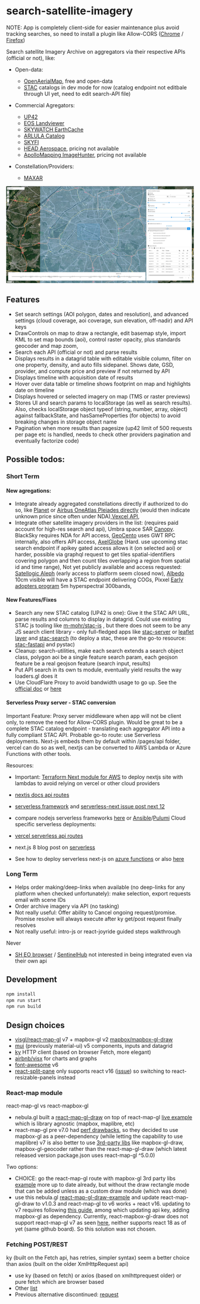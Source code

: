 # search-satellite-imagery

NOTE: App is completely client-side for easier maintenance plus avoid tracking searches, so need to install a plugin like Allow-CORS ([Chrome](https://chrome.google.com/webstore/detail/allow-cors-access-control/lhobafahddgcelffkeicbaginigeejlf) / [Firefox](https://addons.mozilla.org/en-US/firefox/addon/access-control-allow-origin/))

Search satellite Imagery Archive on aggregators via their respective APIs (official or not), like:

- Open-data:

  - [OpenAerialMap](https://map.openaerialmap.org/), free and open-data
  - [STAC](https://stacspec.org/en) catalogs in dev mode for now (catalog endpoint not editbale through UI yet, need to edit search-API file)

- Commercial Agregators:

  - [UP42](https://console.up42.com/catalog)
  - [EOS Landviewer](https://eos.com/landviewer)
  - [SKYWATCH EarthCache](https://console.earthcache.com/search-archive)
  - [ARLULA Catalog](https://api.arlula.com/catalog)
  - [SKYFI](https://app.skyfi.com/explore)
  - [HEAD Aerospace](https://headfinder.head-aerospace.eu/sales), pricing not available
  - [ApolloMapping ImageHunter](http://imagehunter.apollomapping.com/), pricing not available

- Constellation/Providers:
  - [MAXAR](https://discover.maxar.com)

![Screenshot](screenshot.jpg)

## Features

- Set search settings (AOI polygon, dates and resolution), and advanced settings (cloud coverage, aoi coverage, sun elevation, off-nadir) and API keys
- DrawControls on map to draw a rectangle, edit basemap style, import KML to set map bounds (aoi), control raster opacity, plus standards geocoder and map zoom,
- Search each API (official or not) and parse results
- Displays results in a datagrid table with editable visible column, filter on one property, density, and auto fills sidepanel. Shows date, GSD, provider, and compute price and preview if not returned by API
- Displays timeline with acquisition date of results
- Hover over data table or timeline shows footprint on map and highlights date on timeline
- Displays hovered or selected imagery on map (TMS or raster previews)
- Stores UI and search params to localStorage (as well as search results). Also, checks localStorage object typeof (string, number, array, object) against fallbackState, and hasSameProperties (for objects) to avoid breaking changes in storage object name
- Pagination when more results than pagesize (up42 limit of 500 requests per page etc is handled, needs to check other providers pagination and eventually factorize code)

## Possible todos:

### Short Term

#### New agregations:

- Integrate already aggregated constellations directly if authorized to do so, like [Planet](https://developers.planet.com/docs/apis/data/reference/#tag/Item-Search/operation/ListSearches) or [Airbus OneAtlas Pleiades directly](https://api.oneatlas.airbus.com/guides/oneatlas-data/g-search/) (would then indicate unknown price since often under NDA),[Vexcel API](https://vexcel.atlassian.net/wiki/spaces/APIDOCS/pages/2131886750/FindImagesInPolygon+Service+-+v1.4),
- Integrate other satellite imagery providers in the list: (requires paid account for high-res search and api), Umbra space SAR [Canopy](https://docs.canopy.umbra.space/reference/search_search_get). BlackSky requires NDA for API access, [GeoCento](https://imagery.geocento.com/) uses GWT RPC internally, also offers API access, [AxelGlobe](https://axelglobe.com/) (Hard. use upcoming stac search endpoint if apikey gated access allows it (on selected aoi) or harder, possible via graphql request to get tiles spatial-identifiers covering polygon and then count tiles overlapping a region from spatial id and time range), Not yet publicly available and access requested: [Satellogic Aleph](https://aleph.satellogic.com/) (early access to platform seem closed now), [Albedo](https://albedo.com/product-specs) 10cm visible will have a STAC endpoint delivering COGs, Pixxel [Early adopters program](https://www.pixxel.space/early-adopter-program) 5m hyperspectral 300bands,

#### New Features/Fixes

- Search any new STAC catalog (UP42 is one): Give it the STAC API URL, parse results and columns to display in datagrid. Could use existing STAC js tooling like [m-mohr/stac-js](https://github.com/m-mohr/stac-js) , but there does not seem to be any JS search client library - only full-fledged apps like [stac-server](https://github.com/stac-utils/stac-server) or [leaflet layer](https://github.com/stac-utils/stac-layer) and [stac-search](https://github.com/radiantearth/stac-browser/) (to deploy a stac, these are the go-to resource: [stac-fastapi](https://github.com/stac-utils/stac-fastapi) and pystac)
- Cleanup: search-utilities, make each search extends a search object class, polygon aoi be a single feature search param, each geojson feature be a real geojson feature (search input, results)
- Put API search in its own ts module, eventually yield results the way loaders.gl does it
- Use CloudFlare Proxy to avoid bandwidth usage to go up. See the [official doc](https://vercel.com/guides/using-cloudflare-with-vercel) or [here](https://akashrajpurohit.com/blog/how-to-setup-cloudflare-proxy-for-your-website-hosted-on-vercel-or-netlify/)

#### Serverless Proxy server - STAC conversion

Important Feature: Proxy server middleware when app will not be client only, to remove the need for Allow-CORS plugin. Would be great to be a complete STAC catalog endpoint - translating each aggregator API into a fully compliant STAC API.
Probable go-to route: use Serverless deployments. Next-js embeds them by default within /pages/api folder, vercel can do so as well, nextjs can be converted to AWS Lambda or Azure Functions with other tools.

Resources:

- Important: [Terraform Next module for AWS](https://milli.is/blog/why-we-self-host-our-serverless-next-js-site-on-aws-with-terraform) to deploy nextjs site with lambdas to avoid relying on vercel or other cloud providers
- [nextjs docs api routes](https://nextjs.org/learn/basics/api-routes)
- [serverless framework](https://www.serverless.com/) and [serverless-next issue post next 12](https://github.com/serverless-nextjs/serverless-next.js/issues/2497)
- compare nodejs serverless frameworks [here](https://www.rookout.com/blog/nodejs-serverless-applications-frameworks/) or [Ansible](https://serverlesscode.com/slides/serverlessconf-ansible-for-serverless.pdf)/[Pulumi](https://www.pulumi.com/docs/index.html)
  Cloud specific serverless deployments:

- [vercel serverless api routes](https://blog.logrocket.com/serverless-deployments-vercel-node-js/)
- next.js 8 blog post on [serverless](https://nextjs.org/blog/next-8#serverless-nextjs)
- See how to deploy serverless next-js on [azure functions](https://learn.microsoft.com/en-us/azure/static-web-apps/deploy-nextjs-hybrid) or also [here](https://www.erwinsmit.com/nextjs-on-azure-functions/)

### Long Term

- Helps order making/deep-links when available (no deep-links for any platform when checked unfortunately): make selection, export requests email with scene IDs
- Order archive imagery via API (no tasking)
- Not really useful: Offer ability to Cancel ongoing request/promise. Promise resolve will always execute after ky get/post request finally resolves
- Not really useful: intro-js or react-joyride guided steps walkthrough

Never

- [SH EO browser](https://apps.sentinel-hub.com/eo-browser) / [SentinelHub](https://www.sentinel-hub.com/develop/api/) not interested in being integrated even via their own api

## Development

```bash
npm install
npm run start
npm run build
```

## Design choices

- [visgl/react-map-gl](https://github.com/visgl/react-map-gl) v7 + mapbox-gl v2 [mapbox/mapbox-gl-draw](https://github.com/mapbox/mapbox-gl-draw)
- [mui](https://mui.com/material-ui/getting-started/usage/) (previously material-ui) v5 components, inputs and datagrid
- [ky](https://github.com/sindresorhus/ky) HTTP client (based on browser Fetch, more elegant)
- [airbnb/visx](https://github.com/airbnb/visx) for charts and graphs
- [font-awesome](https://fontawesome.com/icons) v6
- [react-split-pane](https://github.com/tomkp/react-split-pane) only supports react v16 ([issue](https://github.com/tomkp/react-split-pane/issues/713)) so switching to react-resizable-panels instead

### React-map module

react-map-gl vs react-mapbox-gl

- nebula.gl built a [react-map-gl-draw](https://github.com/uber/nebula.gl/tree/master/examples/react-map-gl-draw) on top of react-map-gl [live example](https://nebula.gl/docs/interactive-examples/react-map-gl-draw-example) which is library agnostic (mapbox, maplibre, etc)
- react-map-gl pre v7.0 had [perf drawbacks](https://github.com/visgl/react-map-gl/issues/1646), so they decided to use mapbox-gl as a peer-dependency (while letting the capability to use maplibre)
  v7 is also better to use [3rd-party libs](https://github.com/visgl/react-map-gl/blob/master/docs/whats-new.md) like mapbox-gl-draw, mapbox-gl-geocoder rather than the react-map-gl-draw (which latest released version package.json uses react-map-gl ^5.0.0)

Two options:

- CHOICE: go the react-map-gl route with mapbox-gl 3rd party libs [example](https://visgl.github.io/react-map-gl/examples/draw-polygon) more up to date already, but without the draw rectangle mode that can be added unless as a custom draw module (which was done)
- use this nebula.gl [react-map-gl-draw-example](https://nebula.gl/docs/interactive-examples/react-map-gl-draw-example) and update react-map-gl-draw to v1.0.3 and react-map-gl to v6 works + react v16. updating to v7 requires following [this guide](https://github.com/visgl/react-map-gl/blob/master/docs/upgrade-guide.md), among which updating api key, adding mapbox-gl as dependency. Currently, react-mapbox-gl-draw does not support react-map-gl v7 as seen [here](https://github.com/HSLdevcom/jore4/issues/657), neither supports react 18 as of yet (same github board). So this solution was not chosen.

### Fetching POST/REST

ky (built on the Fetch api, has retries, simpler syntax) seem a better choice than axios (built on the older XmlHttpRequest api)

- use ky (based on fetch) or axios (based on xmlhttprequest older) or pure fetch which are browser based
- Other [list](https://developer.vonage.com/blog/2020/09/23/5-ways-to-make-http-requests-in-node-js-2020-edition)
- Previous alternative discontinued: [request](https://nodesource.com/blog/express-going-into-maintenance-mode)

